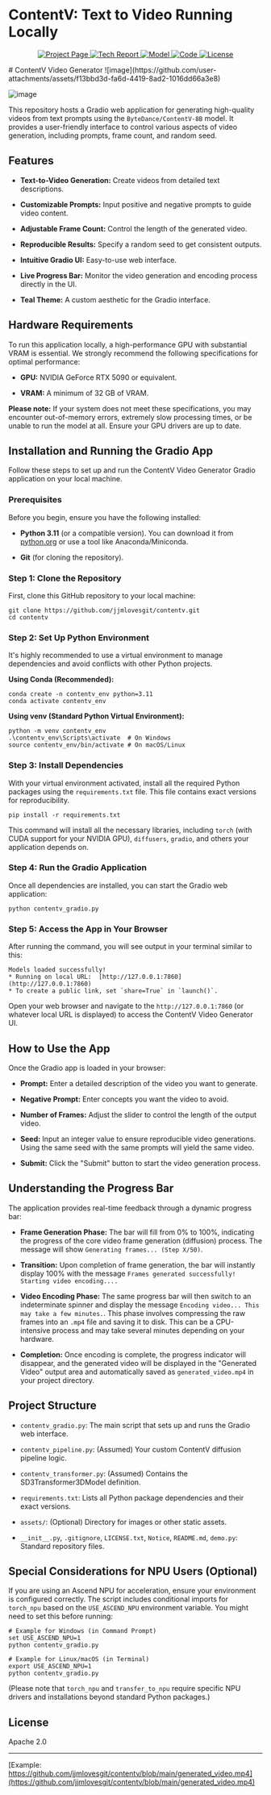 # ContentV: Text to Video Running Locally

<div align="center">
<p align="center">
  <a href="https://contentv.github.io">
    <img
      src="https://img.shields.io/badge/Gallery-Project Page-0A66C2?logo=googlechrome&logoColor=blue"
      alt="Project Page"
    />
  </a>
  <a href='https://arxiv.org/abs/2506.05343'>
    <img
      src="https://img.shields.io/badge/Tech Report-ArXiv-red?logo=arxiv&logoColor=red"
      alt="Tech Report"
    />
  </a>
  <a href="https://huggingface.co/ByteDance/ContentV-8B">
    <img 
        src="https://img.shields.io/badge/HuggingFace-Model-yellow?logo=huggingface&logoColor=yellow" 
        alt="Model"
    />
  </a>
  <a href="https://github.com/bytedance/ContentV">
    <img 
        src="https://img.shields.io/badge/Code-GitHub-orange?logo=github&logoColor=white" 
        alt="Code"
    />
  </a>
  <a href="https://www.apache.org/licenses/LICENSE-2.0">
    <img
      src="https://img.shields.io/badge/License-Apache 2.0-5865F2?logo=apache&logoColor=purple"
      alt="License"
    />
  </a>
</p>
</div>
# ContentV Video Generator
![image](https://github.com/user-attachments/assets/f13bbd3d-fa6d-4419-8ad2-1016dd66a3e8)

![image](https://github.com/user-attachments/assets/9f042240-ea23-49bd-b112-baa01dbdff00)


This repository hosts a Gradio web application for generating high-quality videos from text prompts using the `ByteDance/ContentV-8B` model. It provides a user-friendly interface to control various aspects of video generation, including prompts, frame count, and random seed.

## Features

* **Text-to-Video Generation:** Create videos from detailed text descriptions.

* **Customizable Prompts:** Input positive and negative prompts to guide video content.

* **Adjustable Frame Count:** Control the length of the generated video.

* **Reproducible Results:** Specify a random seed to get consistent outputs.

* **Intuitive Gradio UI:** Easy-to-use web interface.

* **Live Progress Bar:** Monitor the video generation and encoding process directly in the UI.

* **Teal Theme:** A custom aesthetic for the Gradio interface.

## Hardware Requirements

To run this application locally, a high-performance GPU with substantial VRAM is essential. We strongly recommend the following specifications for optimal performance:

* **GPU:** NVIDIA GeForce RTX 5090 or equivalent.

* **VRAM:** A minimum of 32 GB of VRAM.

**Please note:** If your system does not meet these specifications, you may encounter out-of-memory errors, extremely slow processing times, or be unable to run the model at all. Ensure your GPU drivers are up to date.

## Installation and Running the Gradio App

Follow these steps to set up and run the ContentV Video Generator Gradio application on your local machine.

### Prerequisites

Before you begin, ensure you have the following installed:

* **Python 3.11** (or a compatible version). You can download it from [python.org](https://www.python.org/) or use a tool like Anaconda/Miniconda.

* **Git** (for cloning the repository).

### Step 1: Clone the Repository

First, clone this GitHub repository to your local machine:

```
git clone https://github.com/jjmlovesgit/contentv.git
cd contentv

```

### Step 2: Set Up Python Environment

It's highly recommended to use a virtual environment to manage dependencies and avoid conflicts with other Python projects.

**Using Conda (Recommended):**

```
conda create -n contentv_env python=3.11
conda activate contentv_env

```

**Using venv (Standard Python Virtual Environment):**

```
python -m venv contentv_env
.\contentv_env\Scripts\activate  # On Windows
source contentv_env/bin/activate # On macOS/Linux

```

### Step 3: Install Dependencies

With your virtual environment activated, install all the required Python packages using the `requirements.txt` file. This file contains exact versions for reproducibility.

```
pip install -r requirements.txt

```

This command will install all the necessary libraries, including `torch` (with CUDA support for your NVIDIA GPU), `diffusers`, `gradio`, and others your application depends on.

### Step 4: Run the Gradio Application

Once all dependencies are installed, you can start the Gradio web application:

```
python contentv_gradio.py

```

### Step 5: Access the App in Your Browser

After running the command, you will see output in your terminal similar to this:

```
Models loaded successfully!
* Running on local URL:  [http://127.0.0.1:7860](http://127.0.0.1:7860)
* To create a public link, set `share=True` in `launch()`.

```

Open your web browser and navigate to the `http://127.0.0.1:7860` (or whatever local URL is displayed) to access the ContentV Video Generator UI.

## How to Use the App

Once the Gradio app is loaded in your browser:

* **Prompt:** Enter a detailed description of the video you want to generate.

* **Negative Prompt:** Enter concepts you want the video to avoid.

* **Number of Frames:** Adjust the slider to control the length of the output video.

* **Seed:** Input an integer value to ensure reproducible video generations. Using the same seed with the same prompts will yield the same video.

* **Submit:** Click the "Submit" button to start the video generation process.

## Understanding the Progress Bar

The application provides real-time feedback through a dynamic progress bar:

* **Frame Generation Phase:** The bar will fill from 0% to 100%, indicating the progress of the core video frame generation (diffusion) process. The message will show `Generating frames... (Step X/50)`.

* **Transition:** Upon completion of frame generation, the bar will instantly display 100% with the message `Frames generated successfully! Starting video encoding....`

* **Video Encoding Phase:** The same progress bar will then switch to an indeterminate spinner and display the message `Encoding video... This may take a few minutes.`. This phase involves compressing the raw frames into an `.mp4` file and saving it to disk. This can be a CPU-intensive process and may take several minutes depending on your hardware.

* **Completion:** Once encoding is complete, the progress indicator will disappear, and the generated video will be displayed in the "Generated Video" output area and automatically saved as `generated_video.mp4` in your project directory.

## Project Structure

* `contentv_gradio.py`: The main script that sets up and runs the Gradio web interface.

* `contentv_pipeline.py`: (Assumed) Your custom ContentV diffusion pipeline logic.

* `contentv_transformer.py`: (Assumed) Contains the SD3Transformer3DModel definition.

* `requirements.txt`: Lists all Python package dependencies and their exact versions.

* `assets/`: (Optional) Directory for images or other static assets.

* `__init__.py`, `.gitignore`, `LICENSE.txt`, `Notice`, `README.md`, `demo.py`: Standard repository files.

## Special Considerations for NPU Users (Optional)

If you are using an Ascend NPU for acceleration, ensure your environment is configured correctly. The script includes conditional imports for `torch_npu` based on the `USE_ASCEND_NPU` environment variable. You might need to set this before running:

```
# Example for Windows (in Command Prompt)
set USE_ASCEND_NPU=1
python contentv_gradio.py

# Example for Linux/macOS (in Terminal)
export USE_ASCEND_NPU=1
python contentv_gradio.py

```

(Please note that `torch_npu` and `transfer_to_npu` require specific NPU drivers and installations beyond standard Python packages.)

## License
Apache 2.0
___________________________________________________________________________________________
[Example: https://github.com/jjmlovesgit/contentv/blob/main/generated_video.mp4](https://github.com/jjmlovesgit/contentv/blob/main/generated_video.mp4)
